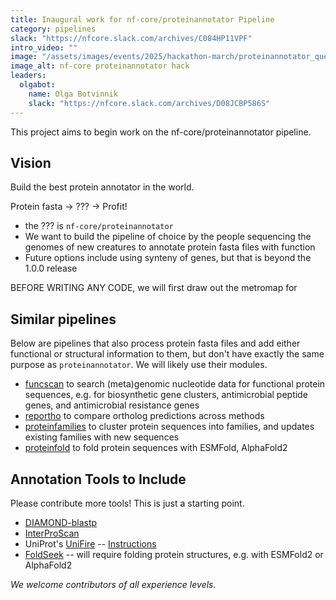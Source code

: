 ```yaml
---
title: Inaugural work for nf-core/proteinannotator Pipeline
category: pipelines
slack: "https://nfcore.slack.com/archives/C084HP11VPF"
intro_video: ""
image: "/assets/images/events/2025/hackathon-march/proteinannotator_question_mark_mario.gif"
image_alt: nf-core proteinannotator hack
leaders:
  olgabot:
    name: Olga Botvinnik
    slack: "https://nfcore.slack.com/archives/D08JCBP586S"
---
```


This project aims to begin work on the nf-core/proteinannotator pipeline.

## Vision

Build the best protein annotator in the world.

Protein fasta -> ??? -> Profit!

- the ??? is `nf-core/proteinannotator`
- We want to build the pipeline of choice by the people sequencing the genomes of new creatures to annotate protein fasta files with function
- Future options include using synteny of genes, but that is beyond the 1.0.0 release

BEFORE WRITING ANY CODE, we will first draw out the metromap for

## Similar pipelines

Below are pipelines that also process protein fasta files and add either functional or structural information to them, but don't have exactly the same purpose as `proteinannotator`. We will likely use their modules.

- [funcscan](https://nf-co.re/funcscan/dev/) to search (meta)genomic nucleotide data for functional protein sequences, e.g. for biosynthetic gene clusters, antimicrobial peptide genes, and antimicrobial resistance genes
- [reportho](https://nf-co.re/reportho/dev/) to compare ortholog predictions across methods
- [proteinfamilies](https://nf-co.re/proteinfamilies/dev/) to cluster protein sequences into families, and updates existing families with new sequences
- [proteinfold](https://nf-co.re/proteinfold/1.1.1/) to fold protein sequences with ESMFold, AlphaFold2

## Annotation Tools to Include

Please contribute more tools! This is just a starting point.

- [DIAMOND-blastp](https://github.com/bbuchfink/diamond)
- [InterProScan](https://interproscan-docs.readthedocs.io/)
- UniProt's [UniFire](https://gitlab.ebi.ac.uk/uniprot-public/unifire) -- [Instructions](https://www.ebi.ac.uk/training/events/annotate-your-proteins-uniprot-functional-annotation-system-unifire/)
- [FoldSeek](https://github.com/steineggerlab/foldseek) -- will require folding protein structures, e.g. with ESMFold2 or AlphaFold2

_We welcome contributors of all experience levels._
